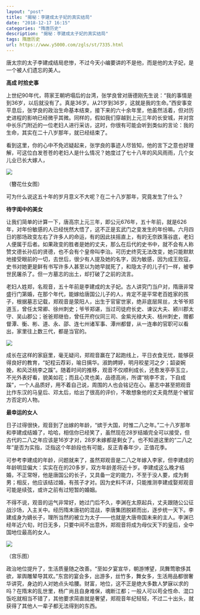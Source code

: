 ```yaml
---
layout: "post"
title: "揭秘：李建成太子妃的真实结局"
date: "2018-12-17 16:15"
categories: "隋唐历史"
description: "揭秘：李建成太子妃的真实结局"
tags: 隋唐历史
url: https://www.y5000.com/zgls/st/7335.html
---
```






唐太宗的太子李建成结局悲惨，不过今天小编要讲的不是他，而是他的太子妃，是一个被人们遗忘的美人。

**高成 时拾史事**

上世纪90年代，蒋家王朝坍塌后的台湾，张学良曾对唐德刚先生说：“我的事情是到36岁，以后就没有了。真是36岁。从21岁到36岁，这就是我的生命。”西安事变平息后，张学良的政治生命基本结束，接下来的六十余年里，他虽然活着，但对历史进程的影响已经微乎其微。同样的，假如我们穿越到上元三年的长安城，并对宫中长乐门附近的一位老妇人进行采访，这时，你很有可能会听到类似的言论：我的生命，其实在二十八岁那年，就已经结束了。

看到这里，你的心中不免迟疑起来，张学良的事迹人尽皆知，他的言下之意也好理解，可这位白发苍苍的老妇人是什么情况？她度过了七十八年的风风雨雨，几个女儿业已长大嫁人，

![](https://img.y5000.com/uploads/allimg/161215/1531445300-0.jpg)

（簪花仕女图）

可为什么说这五十年的岁月意义不大呢？在二十八岁那年，究竟发生了什么？

**待字闺中的美女**

让我们简单的计算一下，唐高宗上元三年，即公元676年，五十年前，就是626年，对年份敏感的人已经恍然大悟了，这不正是玄武门之变发生的年份嘛。六月四日的那场政变左右了许多人的命运，有的因此扶摇直上，有的无奈跌落谷底，老妇人便属于后者。如果政变的胜者是她的丈夫，那么在后代的史书中，就不会有人称赞文德长孙后的贤德，也不会有个皇帝叫李治。可历史终究无法改变，她只能默默地接受眼前的一切，去世后，很少有人提及她的名字，因为敏感，因为成王败寇，史书对她更是鲜有书写许多人甚至以为她早就死了，和隐太子的儿子们一样，被李世民屠杀了。但一方墓志的出土，却打破了之前的流言。

老妇人姓郑，名观音，五十年前是李建成的太子妃。古人讲究门当户对，隋唐非常盛行门第婚，在那个年代，能嫁给唐国公儿子的人，肯定不是平常老百姓家的孩子，根据墓志记载，郑观音是荥阳人，出生于官宦世家，绝非底层屌丝，太爷爷郑道玉，曾任太常卿、徐州刺史；爷爷郑谌，当过司徒府长史、谏议大夫、颍川郡太守、吴山郡公；爸爸郑继伯，曾任开府仪同三司、金紫光禄大夫、栝州刺史，赠都督潭、衡、彬、道、永、邵、连七州诸军事、潭州都督，从一连串的官职可以看出，家里往上数三代，都是当官的。

![](https://img.y5000.com/uploads/allimg/161215/153144I04-1.jpg)

成长在这样的家庭里，毫无疑问，郑观音赢在了起跑线上，平日衣食无忧，能够获得良好的教育，“妃程云荐彩，喻日摛华。淑韵娉婷，明月晈星河之夕；韶姿婉娩，和风泛桃李之蹊”。随着时间的推移，观音不仅顺利成长，还愈发亭亭玉立，不光外表好看，貌美如花；而且心灵也美，品德高尚，所谓“桃李不言，下自成蹊”，一个人品质好，用不着自己说，周围的人也会铭记在心。墓志中甚至把观音比作东汉的马皇后、邓太后，给出了很高的评价，不敢想象他的丈夫竟然是个被官方否定的人物。

**最幸运的女人**

日子过得很快，观音到了出嫁的年龄，“嫔于大国，时惟二八之年。”二十八岁那年和李建成结婚了，哈哈，相信你已经笑了，虽然现在28岁结婚完全可以接受，但古代的二八之年应该是16岁才对，28岁未嫁都是剩女了。也不知道这里的“二八之年”是否为实指，泛指这个年龄段也有可能，反正青春年少，正值花季。

可参考李建成的年龄，问题就来了，虽然郑观音是二八之年嫁入李家，但李建成的年龄明显偏大：实实在在的20多岁，双方年龄差将近十岁。李建成这么晚才结婚，不正常呀，他是唐国公的长子，又具备一定的能力，不至于没人要，成为剩男；相反，他应该结过婚，有孩子才对。因为史料不详，只能推测李建成娶郑观音可能是续弦，或许之前有过短暂的婚姻。

不得不说，观音的运气非常好，她过门后不久，李渊在太原起兵，丈夫跟随公公征战沙场，入主关中。经历隋末唐初的混战，李唐集团脱颖而出，逐步统一天下。李建成身为嫡长子，理所当然的被立为太子——也就是大唐帝国未来的主人。李渊已经年近六旬，时日无多，只要中间不出意外，郑观音将成为母仪天下的皇后，全中国地位最高的女人。

![](https://img.y5000.com/uploads/allimg/161215/15314439A-2.jpg)

（宫乐图）

政治地位提升了，生活质量随之改善。“至如夕宴宣华，朝游博望，凤舞莺歌侈其欲，翠舆雕辇导其欢。”东宫的宴会多，出游多，丝竹多，舞女多，生活用品都很奢华讲究，身边的人对她点头哈腰。财富，地位，这不正是绝大多数人梦寐以求的吗？在隋末的乱世里，杨广尚且自身难保，魂断江都；一般人可以苟全性命、混口饭吃就相当不错了，其他要求简直就是奢望，郑观音年纪轻轻，不过二十出头，就获得了其他人一辈子都无法得到的东西。
